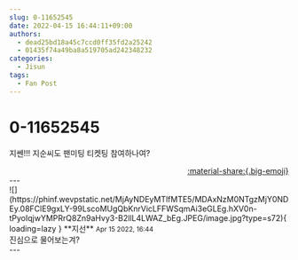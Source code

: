 ```yaml
---
slug: 0-11652545
date: 2022-04-15 16:44:11+09:00
authors:
  - dead25bd18a45c7ccd0ff35fd2a25242
  - 01435f74a49ba8a519705ad242348232
categories:
  - Jisun
tags:
  - Fan Post
---
```


# 0-11652545

<div class="post-container" markdown="1">
<div class="content-container md-sidebar__scrollwrap" markdown="1">

지쎈!!! 지순씨도 팬미팅 티켓팅 참여하나여?

</div>
</div>

<div style="text-align: right;" markdown="1">
<a href="https://weverse.io/fromis9/fanpost/0-11652545" style="text-align: right;">:material-share:{.big-emoji}</a>
</div>
---

<div class="comments-container md-sidebar__scrollwrap" markdown="1">
<div class="comment" markdown="1">
<div class='id-container' markdown="1">
![](https://phinf.wevpstatic.net/MjAyNDEyMTlfMTE5/MDAxNzM0NTgzMjY0NDEy.08FClE9gxLY-99LscoMUgQbKnrVicLFFWSqmAi3eGLEg.hXV0n-tPyoIqjwYMPRrQ8Zn9aHvy3-B2llL4LWAZ_bEg.JPEG/image.jpg?type=s72){ loading=lazy }
**<span class="artist">지선</span>** <small>Apr 15 2022, 16:44</small><br>
</div>
<div class='comment-body' markdown="1">
진심으로 물어보는겨?
</div>
</div>
</div>
---
